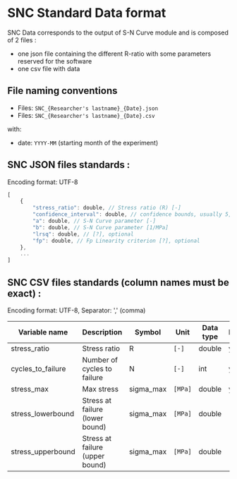 # SNC Standard Data format

SNC Data corresponds to the output of S-N Curve module and is composed of 2 files :

- one json file containing the different R-ratio with some parameters reserved for the software
- one csv file with data

## File naming conventions

- Files: `SNC_{Researcher's lastname}_{Date}.json`
- Files: `SNC_{Researcher's lastname}_{Date}.csv`

with:

- date: `YYYY-MM` (starting month of the experiment)

## SNC JSON files standards :

Encoding format: UTF-8

```javascript
[
	{
		"stress_ratio": double, // Stress ratio (R) [-]
		"confidence_interval": double, // confidence bounds, usually 5, 95% (rsql) [-]
		"a": double, // S-N Curve parameter [-]
		"b": double, // S-N Curve parameter [1/MPa]
		"lrsq": double, // [?], optional
		"fp": double, // Fp Linearity criterion [?], optional
	},
	...
]
```

## SNC CSV files standards (column names must be exact) :

Encoding format: UTF-8, Separator: ',' (comma)

| Variable name     | Description                     | Symbol    | Unit    | Data type | Mandatory |
| ----------------- | ------------------------------- | --------- | ------- | --------- | --------- |
| stress_ratio      | Stress ratio                    | R         | `[-]`   | double    | y         |
| cycles_to_failure | Number of cycles to failure     | N         | `[-]`   | int       | y         |
| stress_max        | Max stress                      | sigma_max | `[MPa]` | double    | y         |
| stress_lowerbound | Stress at failure (lower bound) | sigma_max | `[MPa]` | double    |           |
| stress_upperbound | Stress at failure (upper bound) | sigma_max | `[MPa]` | double    |           |
